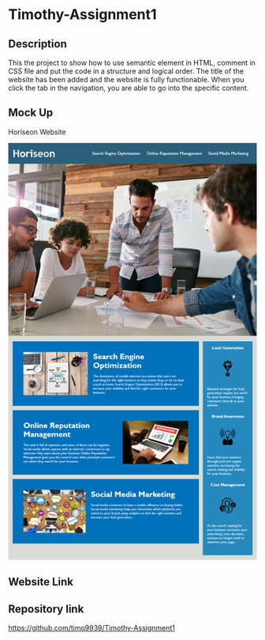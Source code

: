 # Timothy-Assignment1

## Description 

This the project to show how to use semantic element in HTML, comment in CSS file and put the code in a structure and logical order. The title of the website has been added and the website is fully functionable. When you click the tab in the navigation, you are able to go into the specific content.

## Mock Up
Horiseon Website 


![Horiseon photo](UBHM-BRM-FSF-PT-09-2022-U-C-main-activities-01-HTML-Git-CSS-02-Challenge/activities/01-HTML-Git-CSS/02-Challenge/Assets/01-html-css-git-homework-demo.png)

## Website Link

## Repository link
https://github.com/timo9939/Timothy-Assignment1
